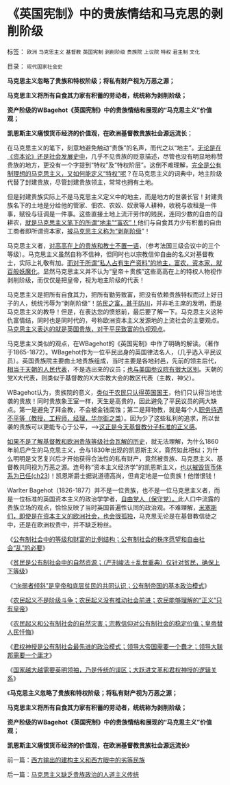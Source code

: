 # 《英国宪制》中的贵族情结和马克思的剥削阶级

标签： `欧洲` `马克思主义` `基督教` `英国宪制` `剥削阶级` `贵族院` `上议院` `特权` `君主制` `文化` 

目录： `现代国家社会史`

**马克思主义忽略了贵族和特权阶级；将私有财产视为万恶之源；**

**马克思主义将所有自食其力家有积蓄的劳动者，统统称为剥削阶级；**

**资产阶级的WBagehot《英国宪制》中的贵族情结和展现的“马克思主义”价值观；**

**凯恩斯主义痛恨货币经济的价值观，在欧洲基督教贵族社会源远流长**；

在马克思主义的笔下，刻意地避免触动“贵族”的名声，而代之以“地主”。[无论是在《资本论》还是社会发展史中](../../../2010/5/25/马恩社会史不是某个定义错了.md)，几乎不见贵族的贬意描述，尽管也没有明显地称赞贵族的地方，更没有一个字提到“特权”及“特权阶层”。这倒不难理解，[完全是公有制理想的马克思主义，又如何能定义“特权”呢](../../../2011/10/30/“国家垄断资本主义”的大脑急转弯.md)？在马克思主义的词典中，地主阶级代替了封建贵族，尽管封建贵族领主，常常也拥有土地。

但是封建贵族实际上不是马克思主义定义中的地主，而是地方的世袭长官！封建贵族名下的土地是分给他的管家、佃农、农奴、奴隶等人耕种，收税与收租是一件事，赋役与征调是一件事。这些直接土地上流汗劳作的贱民，连同少数的自由的自耕农，[就是马克思主义笔下的所谓“地主”“富农”！](../../../2011/10/16/阶级斗争中的大脑急转弯，攻击无权的小平民.md)他们与自食其力少有积蓄的自由工商者即所谓资本家，[被马克思主义称为“剥削阶级](../../../2011/10/31/基督教和马克思推崇的中世纪“没有剥削”.md)”！

马克思主义者，[对高高在上的贵族和教士不置一语](../../../2011/7/23/奴隶贸易与劳资市场有什么根本不同？.md)，（参考法国三级会议中的三个等级）。马克思主义虽然自称不信神，但同时也以宗教信仰自由的名义对基督教士，实际上礼敬有加。[而对于所谓“私人占有生产资料”的地主，富农，资本家，就百般妖魔化](../../../2011/7/10/彻头彻尾的《通往奴役之路》.md)。显然马克思主义并不认为“皇帝＋贵族”这些高高在上的特权人物视作剥削阶级，而仅仅是把皇帝，视为地主阶级的代表！

马克思主义是把所有自食其力，把所有勤劳致富，把没有依赖贵族特权而过上好日子的人，统统污辱为“剥削阶级”！[防民之富，甚于防川](http://blog.sina.com.cn/u/5563a64d01017ty6)，并非毛主席的发明，而是马克思主义的教导！但是，在表达您的愤怒前，最后要了解一下。马克思主义这种仇富情结，同时也是同时代的，号称欧洲资本主义发源地的上流社会的主要观点。[马克思主义表达的就是英国贵族，对于平民致富的仇视观点](../../../2009/10/13/两千年社稷延寿之九字真言.md)。

马克思主义类似的观点，在WBagehot的《英国宪制》中作了明确的解读。（著作于1865-1872）。WBagehot作为一位平民出身的英国律法名人，（几乎选入平民议员）。英国贵族院主要由土地贵族组成，当时主要是各地封邑，先前的领主后代，[相当于天朝的人民代表](http://darthvad.blog.163.com/blog/static/5339947020094211013072/)，不是选出来的议员；[也与美国参议院有很大区别](../../../2011/5/14/美国全国党的地方主义原则.md)。天朝的党X大代表，则类似于基督教的X大宗教大会的教区代表（主教，神父）。

WBagehot认为，贵族院的意义，[类似于农民只认得英国国王](../../../2011/11/11/很多贫民还是认毛主席的.md)，他们只认得当地世袭的贵族！同时贵族象王室一样，天生是高贵的，因此避免了平民议员的两大缺点。第一是避免了拜金教，不会被金钱腐蚀；第二是拜物教，就是每个人[职务待遇不平等（教授，工程师，经理，华尔街之类](%E7%9A%84%E8%A1%A1%E9%87%8F)）。因为少了这些私利的追求，所以世袭的贵族可以更能专心于公平，——>[这正是今天基督教分子标准的正义感](../../../2011/3/23/西方传统文化的愚昧落后.md)。

[如果不是了解基督教和欧洲贵族等级社会瓦解的历史](../../../2011/10/3/欧洲传统的愚昧反动，诺贝尔经济学奖的学术权威！.md)，就无法理解，为什么1860年前后产生的马克思主义，会与1830年出现的凯恩斯主义，竟然如此相似；为什么明明是文艺复兴后才开始获得合法性的私有财产，竟然被贵族、马克思主义、基督教共同视为万恶之源。连号称“资本主义经济学”的凯恩斯主义，[也以摧毁货币体系为已任(ch23](../../../2011/6/5/经济忽悠学范文《通论》和《资本论》.md))！凯恩斯爵士据说道德高尚，但肯定地是一位贵族！他憎恨钱！

Warlter
Bagehot（1826-1877）并不是一位贵族，也不是一位马克思主义者，而是一位标准的英国资本主义的政治学学者，[自由党人（保守党）。](../../../2009/11/30/保守主义和激进政策在不确定性定律中的现实含义.md)此人口中流露的贵族立场的观点，恰恰反映了当时英国普遍性认同的政治观。不难理解，[米塞斯们，即使是在资本主义的欧洲社会，也会很孤独](../../../2010/1/21/奥地利学派，孤独的自由战士.md)，马克思无论是在基督教信徒之中，还是在欧洲权贵中，并不缺乏粉丝。

《[公有制社会中的等级和财富的比例结构；公有制社会的秩序愿望和自由社会“乱”的必要](../../../2011/11/11/公有制社会中的等级和财富的比例结构.md)》

《[贫民是公有制社会中的自然资源；（严刑峻法＋乱世重典）仅针对贫民，确保上下等级](../../../2011/11/11/公有制的自然资源和严刑峻法.md)》

《[“向弱者倾斜”是皇帝和底层贫民的共同认识；公有制帝国的基本政治模式](../../../2011/11/11/很多贫民还是认毛主席的.md)》

《[农民起义不是阶级斗争；农民起义没有推动社会前进；农民能够理解的“正义”只有皇帝](../../../2011/11/11/很多贫民还是认毛主席的.md)》

《[农民起义和公有制社会的自然灾害；宗教信仰对公有制社会的稳定价值；皇帝替人民忏悔](../../../2011/11/12/农民起义和公有制社会的自然灾害.md)》

《[君权神授是公有制社会最先进的政治模式；领导大帝国需要一个蠢才；领导大联邦需要一个庸才](../../../2011/11/12/君权神授是公有制社会最先进的政治模式.md)》

《[国家越大越需要英明领袖，乃是传统的误区；大跃进文革和君权神授的逻辑关系](../../../2011/11/12/君权神授是公有制社会最先进的政治模式.md)》

《**马克思主义忽略了贵族和特权阶级；将私有财产视为万恶之源；**

**马克思主义将所有自食其力家有积蓄的劳动者，统统称为剥削阶级；**

**资产阶级的WBagehot《英国宪制》中的贵族情结和展现的“马克思主义”价值观；**

**凯恩斯主义痛恨货币经济的价值观，在欧洲基督教贵族社会源远流长**》

前一篇：[西方输出的建构主义和西方眼中的劣等民族](../../../2011/11/13/西方输出的建构主义和西方眼中的劣等民族.md)

后一篇：[马克思主义缺乏贵族政治的人道主义传统](../../../2011/11/14/马克思主义缺乏贵族政治的人道主义传统.md)
